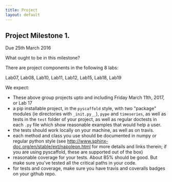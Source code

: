 ```yaml
---
title: Project
layout: default
---
```


## Project Milestone 1.

Due 25th March 2016

What ought to be in this milestone?

There are project components in the following 8 labs:

Lab07, Lab08, Lab10, Lab11, Lab12, Lab15, Lab18, Lab19

We expect:

- These above group projects upto and including Friday March 11th, 2017, or Lab 17
- a pip installable project, in the `pyscaffold` style, with two "package" modules (ie directories with `_init.py__`), `pype` and `timeseries`, as well as tests in the `test` folder of your project, as well as regular doctests in each `.py` file which show reasonable examples that would help a user.
- the tests should work locally on your machine, as well as on travis.
- each method and class you use should be documented in numpy or regular python style (see http://www.sphinx-doc.org/en/stable/ext/napoleon.html for more details and links therein; if you are using pyscaffold, these are supported out of the box)
- reasonable coverage for your tests. About 85% should be good. But make sure you've tested all the critical paths in your code.
- for tests and coverage, make sure you have travis and coveralls badges on your github repo.

